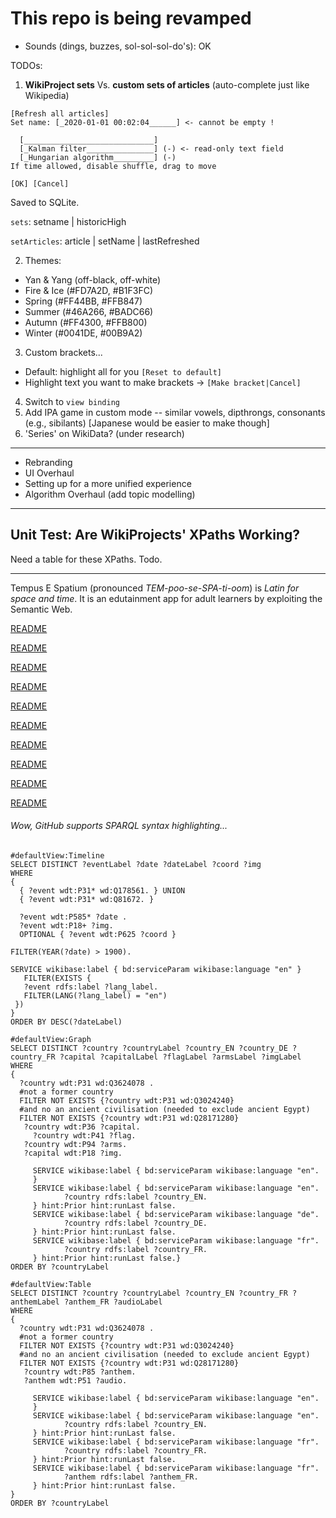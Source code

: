 # This repo is being revamped
* Sounds (dings, buzzes, sol-sol-sol-do's): OK

TODOs:
1. **WikiProject sets** Vs. **custom sets of articles** (auto-complete just like Wikipedia)
```
[Refresh all articles]
Set name: [_2020-01-01 00:02:04______] <- cannot be empty !

  [_____________________________]
  [_Kalman filter_______________] (-) <- read-only text field
  [_Hungarian algorithm_________] (-)
If time allowed, disable shuffle, drag to move

[OK] [Cancel]
```
Saved to SQLite.

`sets`: setname | historicHigh

`setArticles`: article | setName | lastRefreshed

2. Themes:
  * Yan & Yang (off-black, off-white)
  * Fire & Ice (#FD7A2D, #B1F3FC)
  * Spring (#FF44BB, #FFB847)
  * Summer (#46A266, #BADC66)
  * Autumn (#FF4300, #FFB800)
  * Winter (#0041DE, #00B9A2)
3. Custom brackets...
  * Default: highlight all for you `[Reset to default]`
  * Highlight text you want to make brackets -> `[Make bracket|Cancel]`
4. Switch to `view binding`
5. Add IPA game in custom mode -- similar vowels, dipthrongs, consonants (e.g., sibilants) [Japanese would be easier to make though]
6. 'Series' on WikiData? (under research)
------------------------

* Rebranding
* UI Overhaul
* Setting up for a more unified experience
* Algorithm Overhaul (add topic modelling)

------------------------------

## Unit Test: Are WikiProjects' XPaths Working?
Need a table for these XPaths. Todo.

------------------------------

Tempus E Spatium (pronounced _TEM-poo-se-SPA-ti-oom_) is _Latin for space and time_. It is an edutainment app for adult learners by exploiting the Semantic Web.

[README](https://github.com/SoftFeta/tempusespatium/raw/master/shitty_ppt.pptx)

[README](https://github.com/SoftFeta/tempusespatium/raw/master/shitty_ppt.pptx)

[README](https://github.com/SoftFeta/tempusespatium/raw/master/shitty_ppt.pptx)

[README](https://github.com/SoftFeta/tempusespatium/raw/master/shitty_ppt.pptx)

[README](https://github.com/SoftFeta/tempusespatium/raw/master/shitty_ppt.pptx)

[README](https://github.com/SoftFeta/tempusespatium/raw/master/shitty_ppt.pptx)

[README](https://github.com/SoftFeta/tempusespatium/raw/master/shitty_ppt.pptx)

[README](https://github.com/SoftFeta/tempusespatium/raw/master/shitty_ppt.pptx)

[README](https://github.com/SoftFeta/tempusespatium/raw/master/shitty_ppt.pptx)

[README](https://github.com/SoftFeta/tempusespatium/raw/master/shitty_ppt.pptx)











###### Wow, GitHub supports SPARQL syntax highlighting...
```sparql
#defaultView:Timeline
SELECT DISTINCT ?eventLabel ?date ?dateLabel ?coord ?img
WHERE
{
  { ?event wdt:P31* wd:Q178561. } UNION
  { ?event wdt:P31* wd:Q81672. }
  
  ?event wdt:P585* ?date .
  ?event wdt:P18+ ?img.
  OPTIONAL { ?event wdt:P625 ?coord }

FILTER(YEAR(?date) > 1900).

SERVICE wikibase:label { bd:serviceParam wikibase:language "en" }
   FILTER(EXISTS {
   ?event rdfs:label ?lang_label.
   FILTER(LANG(?lang_label) = "en")
 })
}
ORDER BY DESC(?dateLabel)
```

```sparql
#defaultView:Graph
SELECT DISTINCT ?country ?countryLabel ?country_EN ?country_DE ?country_FR ?capital ?capitalLabel ?flagLabel ?armsLabel ?imgLabel
WHERE
{
  ?country wdt:P31 wd:Q3624078 .
  #not a former country
  FILTER NOT EXISTS {?country wdt:P31 wd:Q3024240}
  #and no an ancient civilisation (needed to exclude ancient Egypt)
  FILTER NOT EXISTS {?country wdt:P31 wd:Q28171280}
   ?country wdt:P36 ?capital.
     ?country wdt:P41 ?flag.
   ?country wdt:P94 ?arms.
   ?capital wdt:P18 ?img.

     SERVICE wikibase:label { bd:serviceParam wikibase:language "en".
     }
     SERVICE wikibase:label { bd:serviceParam wikibase:language "en".
            ?country rdfs:label ?country_EN.
     } hint:Prior hint:runLast false.
     SERVICE wikibase:label { bd:serviceParam wikibase:language "de".
            ?country rdfs:label ?country_DE.
     } hint:Prior hint:runLast false.
     SERVICE wikibase:label { bd:serviceParam wikibase:language "fr".
            ?country rdfs:label ?country_FR.
     } hint:Prior hint:runLast false.}
ORDER BY ?countryLabel 
```

```sparql
#defaultView:Table
SELECT DISTINCT ?country ?countryLabel ?country_EN ?country_FR ?anthemLabel ?anthem_FR ?audioLabel
WHERE
{
  ?country wdt:P31 wd:Q3624078 .
  #not a former country
  FILTER NOT EXISTS {?country wdt:P31 wd:Q3024240}
  #and no an ancient civilisation (needed to exclude ancient Egypt)
  FILTER NOT EXISTS {?country wdt:P31 wd:Q28171280}
   ?country wdt:P85 ?anthem.
   ?anthem wdt:P51 ?audio.

     SERVICE wikibase:label { bd:serviceParam wikibase:language "en".
     }
     SERVICE wikibase:label { bd:serviceParam wikibase:language "en".
            ?country rdfs:label ?country_EN.
     } hint:Prior hint:runLast false.
     SERVICE wikibase:label { bd:serviceParam wikibase:language "fr".
            ?country rdfs:label ?country_FR.
     } hint:Prior hint:runLast false.
     SERVICE wikibase:label { bd:serviceParam wikibase:language "fr".
            ?anthem rdfs:label ?anthem_FR.
     } hint:Prior hint:runLast false.
}
ORDER BY ?countryLabel
```

<!--
# Rampant Sphinges
Papyrus font
Spectres/Sand dunes of the Sphinges

Hello professor, could you comment on my project idea? It is an educational, labyrinthine board game for adults and young adults. Let's call it 'Rampant Sphinges'. The main idea is scraping Wikipedia and minimal parsing to generate adult-level questions about various fields.

An adventurer/archaeologists on a camelback got lost in the Valley of the Dead in Egypt, which is maze-like with many divergent paths. Having five HP (four limbs and the main body), the adventurer must flee from the sand dunes (desert hills). The camel may walk one tile, or prance through two tiles. As such, the user has a slight freedom to pick the subject they liked, but they do not know the actual question. A sphinx pops up and blocks the way. Akin to legends, the sphinx ask the player to answer questions to let him go. Once the question is revealed, it cannot be cancelled. If the player answers incorrectly, the sphinx will eat one limb and he will lose one health.

At the start, the players choose three subjects which is available as a WikiProject. The scraper will download relevant articles parsed by XPath. This means, each question is generated on the fly. Titles will be coloured in three ways, each representing one of the three subjects. The order is randomised.
Question types include : 
1. Complete the sentence. Each question of this type is generated from one paragraph. They take advantage of the fact that hyperlinked words are more important than those that are not. They appear in two foms. In the first form, some letters will be given, or else it would be too difficult to guess: let's say the word is 'palimpsest', p________t. In the second form, an anagram will be provided instead.
2. Map pinning. The target could be a historic event, birthplace of a celebrity, or a heritage site. for instance Where did the Battle of a Hastings take place? (I will use WebKit to hold Google Maps API stuff and JavaScript)

Bridge tiles are more challenging, as the adventurer has to confront the crocodile god Sobek, who is mad at the protagonists for looting artefacts.

To introduce more RNG, quicksand (25%) and breaking bridges (50%) has a chance of instantly losing one life and has no questions. They may appear adjacently and hence unavoidable. The adventurer should choose the safest path. Some tiles the adventurer may pick up ankhs, to lower the chance of falling in quicksand and falling bridges, scarabs to skip a question, and dead bushes to make the camel prance three tiles. The ankh,  scarab, and dead bushes will be consumed (breaks, vanishes, digested) after use.

I wonder if I can add more question types to the game. Perhaps something fun like 'draw the border between England and Scotland' (the problem is these are not general questions but geography questions) and 'rearrange symbols to form IPAs of a difficult English word' (given a usage frequency database).

I am planning to implement it using Python and SDL. Is there anything that I should be aware of, like shortcuts / pitfalls? Thank you!
-->
